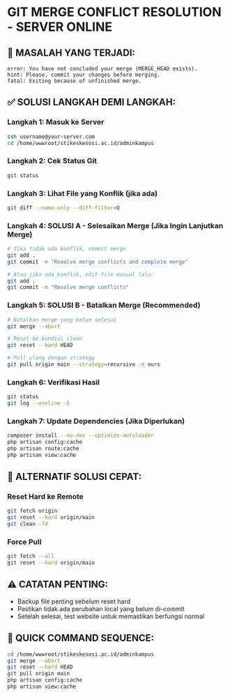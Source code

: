 # GIT MERGE CONFLICT RESOLUTION - SERVER ONLINE

## 🚨 MASALAH YANG TERJADI:
```
error: You have not concluded your merge (MERGE_HEAD exists).
hint: Please, commit your changes before merging.
fatal: Exiting because of unfinished merge.
```

## ✅ SOLUSI LANGKAH DEMI LANGKAH:

### Langkah 1: Masuk ke Server
```bash
ssh username@your-server.com
cd /home/wwwroot/stikeskesosi.ac.id/adminkampus
```

### Langkah 2: Cek Status Git
```bash
git status
```

### Langkah 3: Lihat File yang Konflik (jika ada)
```bash
git diff --name-only --diff-filter=U
```

### Langkah 4: SOLUSI A - Selesaikan Merge (Jika Ingin Lanjutkan Merge)
```bash
# Jika tidak ada konflik, commit merge
git add .
git commit -m "Resolve merge conflicts and complete merge"

# Atau jika ada konflik, edit file manual lalu:
git add .
git commit -m "Resolve merge conflicts"
```

### Langkah 5: SOLUSI B - Batalkan Merge (Recommended)
```bash
# Batalkan merge yang belum selesai
git merge --abort

# Reset ke kondisi clean
git reset --hard HEAD

# Pull ulang dengan strategy
git pull origin main --strategy=recursive -X ours
```

### Langkah 6: Verifikasi Hasil
```bash
git status
git log --oneline -5
```

### Langkah 7: Update Dependencies (Jika Diperlukan)
```bash
composer install --no-dev --optimize-autoloader
php artisan config:cache
php artisan route:cache
php artisan view:cache
```

## 🔧 ALTERNATIF SOLUSI CEPAT:

### Reset Hard ke Remote
```bash
git fetch origin
git reset --hard origin/main
git clean -fd
```

### Force Pull
```bash
git fetch --all
git reset --hard origin/main
```

## ⚠️ CATATAN PENTING:
- Backup file penting sebelum reset hard
- Pastikan tidak ada perubahan local yang belum di-commit
- Setelah selesai, test website untuk memastikan berfungsi normal

## 🚀 QUICK COMMAND SEQUENCE:
```bash
cd /home/wwwroot/stikeskesosi.ac.id/adminkampus
git merge --abort
git reset --hard HEAD
git pull origin main
php artisan config:cache
php artisan view:cache
```
